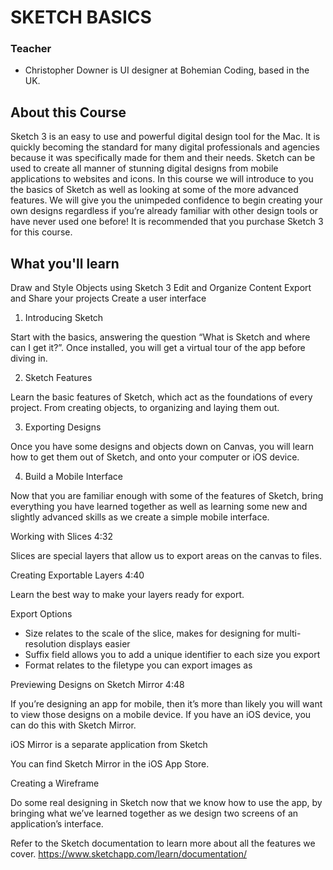 # SKETCH BASICS

### Teacher
* Christopher Downer is UI designer at Bohemian Coding, based in the UK.

## About this Course

Sketch 3 is an easy­ to ­use and powerful digital design tool for the Mac. It is quickly becoming the standard for many digital professionals and agencies because it was specifically made for them and their needs. Sketch can be used to create all manner of stunning digital designs from mobile applications to websites and icons. In this course we will introduce to you the basics of Sketch as well as looking at some of the more advanced features. We will give you the unimpeded confidence to begin creating your own designs regardless if you’re already familiar with other design tools or have never used one before! It is recommended that you purchase Sketch 3 for this course.

## What you'll learn

Draw and Style Objects using Sketch 3
Edit and Organize Content
Export and Share your projects
Create a user interface

1. Introducing Sketch

Start with the basics, answering the question “What is Sketch and where can I get it?”. Once installed, you will get a virtual tour of the app before diving in.

2. Sketch Features

Learn the basic features of Sketch, which act as the foundations of every project. From creating objects, to organizing and laying them out.

3. Exporting Designs

Once you have some designs and objects down on Canvas, you will learn how to get them out of Sketch, and onto your computer or iOS device.

4. Build a Mobile Interface

Now that you are familiar enough with some of the features of Sketch, bring everything you have learned together as well as learning some new and slightly advanced skills as we create a simple mobile interface.

Working with Slices 4:32

Slices are special layers that allow us to export areas on the canvas to files.

Creating Exportable Layers 4:40

Learn the best way to make your layers ready for export.

Export Options

* Size relates to the scale of the slice, makes for designing for multi-resolution displays easier
* Suffix field allows you to add a unique identifier to each size you export
* Format relates to the filetype you can export images as

Previewing Designs on Sketch Mirror 4:48

If you’re designing an app for mobile, then it’s more than likely you will want to view those designs on a mobile device. If you have an iOS device, you can do this with Sketch Mirror.

iOS Mirror is a separate application from Sketch

You can find Sketch Mirror in the iOS App Store.

Creating a Wireframe

Do some real designing in Sketch now that we know how to use the app, by bringing what we’ve learned together as we design two screens of an application’s interface.

Refer to the Sketch documentation to learn more about all the features we cover.
https://www.sketchapp.com/learn/documentation/
